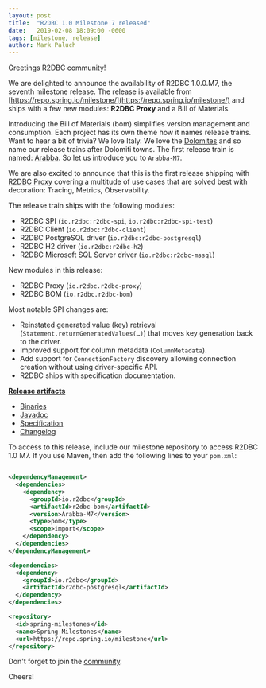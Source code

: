```yaml
---
layout: post
title:  "R2DBC 1.0 Milestone 7 released"
date:   2019-02-08 18:09:00 -0600
tags: [milestone, release]
author: Mark Paluch
---
```


Greetings R2DBC community!

We are delighted to announce the availability of R2DBC 1.0.0.M7, the seventh milestone release. 
The release is available from [https://repo.spring.io/milestone/](https://repo.spring.io/milestone/) and ships with a few new modules:
**R2DBC Proxy** and a Bill of Materials.

Introducing the Bill of Materials (bom) simplifies version management and consumption.
Each project has its own theme how it names release trains. Want to hear a bit of trivia?
We love Italy. We love the [Dolomites](https://en.wikipedia.org/wiki/Dolomites) and so name our release trains after Dolomiti towns. The first release train is named: [Arabba](https://en.wikipedia.org/wiki/Arabba). So let us introduce you to `Arabba-M7`.

We are also excited to announce that this is the first release shipping with [R2DBC Proxy](https://github.com/r2dbc/r2dbc-proxy)  covering a multitude of use cases that are solved best with decoration: Tracing, Metrics, Observability. 

The release train ships with the following modules:
* R2DBC SPI (`io.r2dbc:r2dbc-spi`, `io.r2dbc:r2dbc-spi-test`)
* R2DBC Client (`io.r2dbc:r2dbc-client`)
* R2DBC PostgreSQL driver (`io.r2dbc:r2dbc-postgresql`)
* R2DBC H2 driver (`io.r2dbc:r2dbc-h2`)
* R2DBC Microsoft SQL Server driver (`io.r2dbc:r2dbc-mssql`)

New modules in this release:
* R2DBC Proxy (`io.r2dbc.r2dbc-proxy`)
* R2DBC BOM (`io.r2dbc.r2dbc-bom`)

Most notable SPI changes are: 

* Reinstated generated value (key) retrieval (`Statement.returnGeneratedValues(…)`) that moves key generation back to the driver.
* Improved support for column metadata (`ColumnMetadata`).
* Add support for `ConnectionFactory` discovery allowing connection creation without using driver-specific API.
* R2DBC ships with specification documentation. 

**[Release artifacts](/spec/1.0.0.M7/)**

* [Binaries](https://repo.spring.io/milestone/io/r2dbc/)
* [Javadoc](/spec/1.0.0.M7/api/)
* [Specification](/spec/1.0.0.M7/spec/html/)
* [Changelog](/spec/1.0.0.M7/CHANGELOG.txt)

To access to this release, include our milestone repository to access R2DBC 1.0 M7. If you use Maven, then add the following lines to your `pom.xml`:

```xml

<dependencyManagement>
  <dependencies>
    <dependency>
      <groupId>io.r2dbc</groupId>
      <artifactId>r2dbc-bom</artifactId>
      <version>Arabba-M7</version>
      <type>pom</type>
      <scope>import</scope>
    </dependency>
  </dependencies>
</dependencyManagement>

<dependencies>
  <dependency>
    <groupId>io.r2dbc</groupId>
    <artifactId>r2dbc-postgresql</artifactId>
  </dependency>
</dependencies>

<repository>
  <id>spring-milestones</id>
  <name>Spring Milestones</name>
  <url>https://repo.spring.io/milestone</url>
</repository>
```


Don't forget to join the [community](/resources).

Cheers!